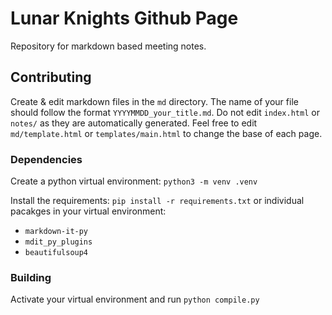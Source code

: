 # Lunar Knights Github Page

Repository for markdown based meeting notes.

## Contributing

Create & edit markdown files in the `md` directory. The name of your file should follow the format `YYYYMMDD_your_title.md`. Do not edit `index.html` or `notes/` as they are automatically generated. Feel free to edit `md/template.html` or `templates/main.html` to change the base of each page.

### Dependencies

Create a python virtual environment: `python3 -m venv .venv`

Install the requirements: `pip install -r requirements.txt` or individual pacakges in your virtual environment:

-   `markdown-it-py`
-   `mdit_py_plugins`
-   `beautifulsoup4`

### Building

Activate your virtual environment and run `python compile.py`
